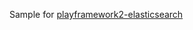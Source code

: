 Sample for [playframework2-elasticsearch](https://github.com/eduardofcbg/playframework2-elasticsearch)
